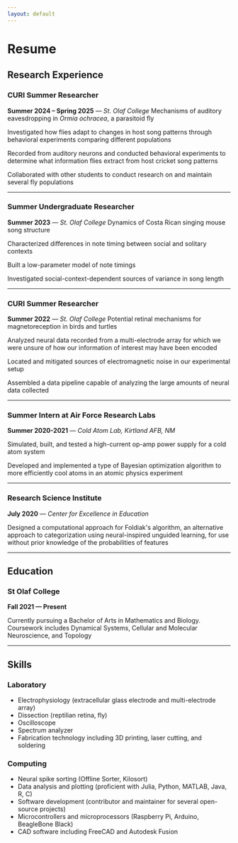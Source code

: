 ```yaml
---
layout: default
---
```


# Resume

## Research Experience

### CURI Summer Researcher
**Summer 2024 – Spring 2025** — *St. Olaf College*
Mechanisms of auditory eavesdropping in *Ormia ochracea*, a parasitoid fly

Investigated how flies adapt to changes in host song patterns through behavioral experiments comparing different populations

Recorded from auditory neurons and conducted behavioral experiments to determine what information flies extract from host cricket song patterns

Collaborated with other students to conduct research on and maintain several fly populations

---

### Summer Undergraduate Researcher

**Summer 2023** — *St. Olaf College*
Dynamics of Costa Rican singing mouse song structure

Characterized differences in note timing between social and solitary contexts

Built a low-parameter model of note timings

Investigated social-context-dependent sources of variance in song length

---

### CURI Summer Researcher

**Summer 2022** — *St. Olaf College*
Potential retinal mechanisms for magnetoreception in birds and turtles

Analyzed neural data recorded from a multi-electrode array for which we were unsure of how our information of interest may have been encoded

Located and mitigated sources of electromagnetic noise in our experimental setup

Assembled a data pipeline capable of analyzing the large amounts of neural data collected

---

### Summer Intern at Air Force Research Labs

**Summer 2020-2021** — *Cold Atom Lab, Kirtland AFB, NM*

Simulated, built, and tested a high-current op-amp power supply for a cold atom system

Developed and implemented a type of Bayesian optimization algorithm to more efficiently cool atoms in an atomic physics experiment

---

### Research Science Institute

**July 2020** — *Center for Excellence in Education*

Designed a computational approach for Foldiak's algorithm, an alternative approach to categorization using neural-inspired unguided learning, for use without prior knowledge of the probabilities of features

---

## Education

### St Olaf College

**Fall 2021 — Present**

Currently pursuing a Bachelor of Arts in Mathematics and Biology. Coursework includes Dynamical Systems, Cellular and Molecular Neuroscience, and Topology

---

## Skills

### Laboratory
* Electrophysiology (extracellular glass electrode and multi-electrode array)
* Dissection (reptilian retina, fly)
* Oscilloscope
* Spectrum analyzer
* Fabrication technology including 3D printing, laser cutting, and soldering

### Computing
* Neural spike sorting (Offline Sorter, Kilosort)
* Data analysis and plotting (proficient with Julia, Python, MATLAB, Java, R, C)
* Software development (contributor and maintainer for several open-source projects)
* Microcontrollers and microprocessors (Raspberry Pi, Arduino, BeagleBone Black)
* CAD software including FreeCAD and Autodesk Fusion

